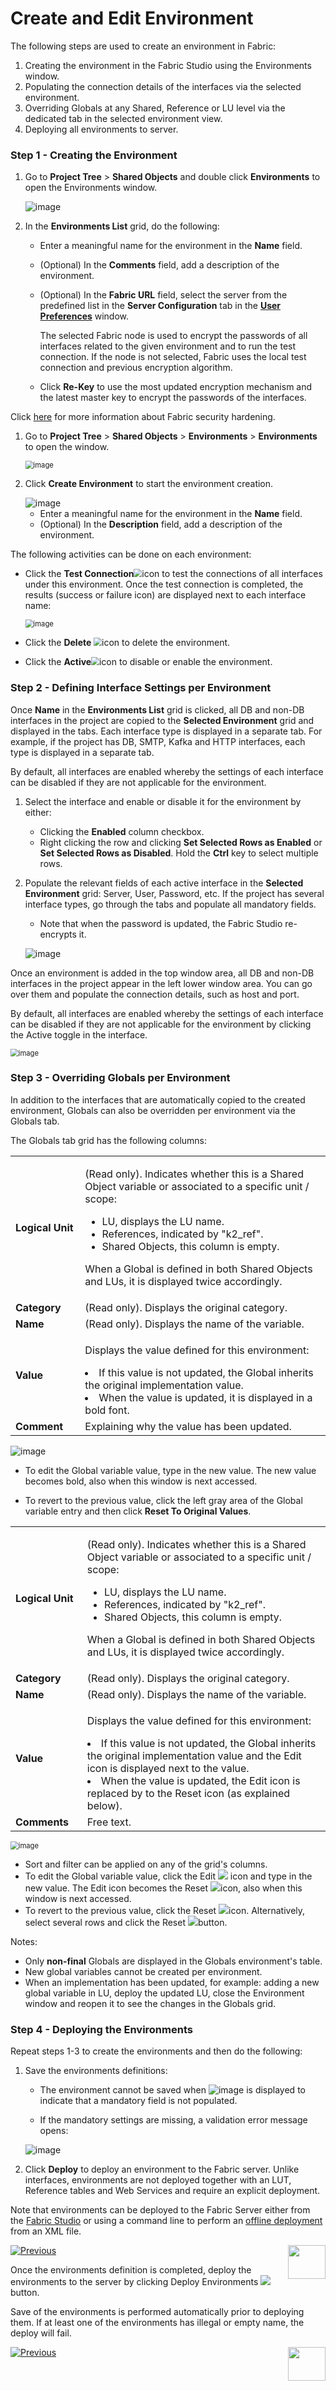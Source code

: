 # Create and Edit Environment

The following steps are used to create an environment in Fabric:

1. Creating the environment in the Fabric Studio using the Environments window.
2. Populating the connection details of the interfaces via the selected environment.
3. Overriding Globals at any Shared, Reference or LU level via the dedicated tab in the selected environment view.   
4. Deploying all environments to server.

### Step 1 - Creating the Environment

<studio>

1. Go to **Project Tree** > **Shared Objects** and double click **Environments** to open the Environments window.

   ![image](images/25_02_1.PNG)

2. In the **Environments List** grid, do the following:

   -  Enter a meaningful name for the environment in the **Name** field.

    - (Optional) In the **Comments** field, add a description of the environment.

    - (Optional) In the **Fabric URL** field, select the server from the predefined list in the **Server Configuration** tab in the [**User Preferences**](/articles/04_fabric_studio/04_user_preferences.md) window. 

       The selected Fabric node is used to encrypt the passwords of all interfaces related to the given environment and to run the test connection. If the node is not selected, Fabric uses the local test connection and previous encryption algorithm. 

   
   -  Click **Re-Key** to use the most updated encryption mechanism and the latest master key to encrypt the passwords of the interfaces.
   

Click [here](/articles/99_fabric_infras/devops/01_fabric_security_overview.md) for more information about Fabric security hardening.

</studio>

<web>

1. Go to **Project Tree** > **Shared Objects** > **Environments** > **Environments** to open the window.

   <img src="images/25_02_1_WEB.png" alt="image" style="zoom:80%;" />

2. Click **Create Environment** to start the environment creation. 

   <img src="images/environment.png" alt="image"  />

   * Enter a meaningful name for the environment in the **Name** field.
   * (Optional) In the **Description** field, add a description of the environment.

The following activities can be done on each environment:

* Click the **Test Connection**<img src="images/test_conn_icon.png" style="zoom:80%;" />icon to test the connections of all interfaces under this environment. Once the test connection is completed, the results (success or failure icon) are displayed next to each interface name:

  <img src="images/test_conn_results.png" alt="image" style="zoom:80%;" />

* Click the **Delete** <img src="images/delete_icon.png" style="zoom:80%;" />icon to delete the environment.

* Click the **Active**<img src="images/active_toggle.png" style="zoom:80%;" />icon to disable or enable the environment.

</web>


### Step 2 - Defining Interface Settings per Environment 

<studio>

Once **Name** in the **Environments List** grid is clicked, all DB and non-DB interfaces in the project are copied to the **Selected Environment** grid and displayed in the tabs. Each interface type is displayed in a separate tab. For example, if the project has DB, SMTP, Kafka and HTTP interfaces, each type is displayed in a separate tab.

By default, all interfaces are enabled whereby the settings of each interface can be disabled if they are not applicable for the environment.

1. Select the interface and enable or disable it for the environment by either:
   * Clicking the **Enabled** column checkbox.
   * Right clicking the row and clicking **Set Selected Rows as Enabled** or **Set Selected Rows as Disabled**. Hold the **Ctrl** key to select multiple rows. 
2. Populate the relevant fields of each active interface in the **Selected Environment** grid: Server, User, Password, etc. If the project has several interface types, go through the tabs and populate all mandatory fields.
   * Note that when the password is updated, the Fabric Studio re-encrypts it. 

   ![image](images/25_02_2.PNG)

</studio>

<web>

Once an environment is added in the top window area, all DB and non-DB interfaces in the project appear in the left lower window area. You can go over them and populate the connection details, such as host and port. 

By default, all interfaces are enabled whereby the settings of each interface can be disabled if they are not applicable for the environment by clicking the Active toggle in the interface.

<img src="images/25_02_2_WEB.png" alt="image" style="zoom:80%;" />

</web>

### Step 3 - Overriding Globals per Environment

In addition to the interfaces that are automatically copied to the created environment, Globals can also be overridden per environment via the Globals tab. 

The Globals tab grid has the following columns:

<studio>

<table>
 <tbody> 
     <tr>  
        <td ><strong>Logical Unit</strong></td>  
        <td >  
            <p>(Read only). Indicates whether this is a Shared Object variable or associated to a specific unit / scope:</p><ul>
            <li>LU, displays the LU name.</li>
            <li>References, indicated by "k2_ref".</li>
            <li>Shared Objects, this column is empty. </li>  </ul>  
            <p>When a Global is defined in both Shared Objects and LUs, it is displayed twice accordingly.</p>  </td> </tr>
     <tr>
         <td style="width:109px"><strong>Category</strong></td>  
         <td style="width:562px">(Read only). Displays the original category.  </td></tr>
     <tr>  
         <td style="width:109px"><strong>Name</strong></td>
         <td style="width:562px">(Read only). Displays the name of the variable.</td></tr>
     <tr>  
         <td style="width:109px"><strong>Value</strong></td>
         <td style="width:562px">  
             <p>Displays the value defined for this environment:</p> 
             <li>If this value is not updated, the Global inherits the original implementation value.</li> 
             <li>When the value is updated, it is displayed in a bold font.</li> 
    </ul></td></tr>
	<tr><td style="width:109px"><strong>Comment</strong></td>
        <td style="width:562px">Explaining why the value has been updated. </td></tr></tbody></table>



![image](images/globals_table_with_change.png)

-  To edit the Global variable value, type in the new value. The new value becomes bold, also when this window is next accessed.

-  To revert to the previous value, click the left gray area of the Global variable entry and then click **Reset To Original Values**. 

</studio>

<web>

<table>
 <tbody> 
     <tr>  
        <td ><strong>Logical Unit</strong></td>  
        <td >  
            <p>(Read only). Indicates whether this is a Shared Object variable or associated to a specific unit / scope:</p><ul>
            <li>LU, displays the LU name.</li>
            <li>References, indicated by "k2_ref".</li>
            <li>Shared Objects, this column is empty. </li>  </ul>  
            <p>When a Global is defined in both Shared Objects and LUs, it is displayed twice accordingly.</p>  </td> </tr>
     <tr>
         <td style="width:109px"><strong>Category</strong></td>  
         <td style="width:562px">(Read only). Displays the original category.  </td></tr>
     <tr>  
         <td style="width:109px"><strong>Name</strong></td>
         <td style="width:562px">(Read only). Displays the name of the variable.</td></tr>
     <tr>  
         <td style="width:109px"><strong>Value</strong></td>
         <td style="width:562px">  
             <p>Displays the value defined for this environment:</p> 
             <li>If this value is not updated, the Global inherits the original implementation value and the Edit icon is displayed next to the value.</li> 
             <li>When the value is updated, the Edit icon is replaced by to the Reset icon (as explained below).</li> 
    </ul></td></tr>
	<tr><td style="width:109px"><strong>Comments</strong></td>
        <td style="width:562px">Free text. </td></tr></tbody></table>

<img src="images/globals_table_with_change_WEB.png" alt="image" style="zoom:80%;" />

* Sort and filter can be applied on any of the grid's columns.
* To edit the Global variable value, click the Edit <img src="images/edit_icon.png"  /> icon and type in the new value. The Edit icon becomes the Reset  <img src="images/reset_icon.png"  />icon, also when this window is next accessed.
* To revert to the previous value, click the Reset  <img src="images/reset_icon.png"  />icon. Alternatively, select several rows and click the Reset  <img src="images/reset_button.png"  />button.

</web>

Notes:

-  Only **non-final** Globals are displayed in the Globals environment's table. 
-  New global variables cannot be created per environment.
-  When an implementation has been updated, for example: adding a new global variable in LU, deploy the updated LU, close the Environment window and reopen it to see the changes in the Globals grid.

### Step 4 - Deploying the Environments

<studio>

Repeat steps 1-3 to create the environments and then do the following:

1. Save the environments definitions:

   -   The environment cannot be saved when ![image](images/25_red_sign.PNG) is displayed to indicate that a mandatory field is not populated.

   -   If the mandatory settings are missing, a validation error message opens:

      ![image](images/25_02_3.PNG)

2. Click **Deploy** to deploy an environment to the Fabric server. Unlike interfaces, environments are not deployed together with an LUT, Reference tables and Web Services and require an explicit deployment.

Note that environments can be deployed to the Fabric Server either from the [Fabric Studio](03_deploy_env_from_Fabric_Studio.md) or using a command line to perform an [offline deployment](04_offline_deployment.md) from an XML file.



[![Previous](/articles/images/Previous.png)](01_environments_overview.md)[<img align="right" width="60" height="54" src="/articles/images/Next.png">](03_deploy_env_from_Fabric_Studio.md)

</studio>

<web>

Once the environments definition is completed, deploy the environments to the server by clicking Deploy Environments <img src="images/deploy_button.png"  />button. 

Save of the environments is performed automatically prior to deploying them. If at least one of the environments has illegal or empty name, the deploy will fail.



[![Previous](/articles/images/Previous.png)](01_environments_overview.md)[<img align="right" width="60" height="54" src="/articles/images/Next.png">](05_set_and_list_commands.md)

</web>
